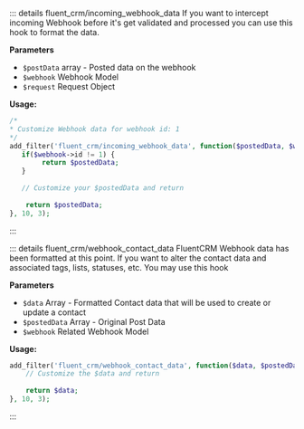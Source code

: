 ::: details fluent_crm/incoming_webhook_data
If you want to intercept incoming Webhook before it's get validated and processed you can use this hook to format the data.

**Parameters**
- `$postData` array - Posted data on the webhook
- `$webhook` Webhook Model
- `$request` Request Object

**Usage:**
```php 
/*
* Customize Webhook data for webhook id: 1
*/
add_filter('fluent_crm/incoming_webhook_data', function($postedData, $webhook) {
   if($webhook->id != 1) {
        return $postedData;
   }
   
   // Customize your $postedData and return
   
    return $postedData;
}, 10, 3);
```
:::

::: details fluent_crm/webhook_contact_data
FluentCRM Webhook data has been formatted at this point. If you want to alter the contact data and associated tags, lists, statuses, etc. You may use this hook

**Parameters**
- `$data` Array - Formatted Contact data that will be used to create or update a contact
- `$postedData` Array - Original Post Data
- `$webhook` Related Webhook Model

**Usage:**

```php 
add_filter('fluent_crm/webhook_contact_data', function($data, $postedData, $webhook) {
    // Customize the $data and return
    
    return $data;
}, 10, 3);
```
:::
